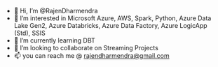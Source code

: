 - 👋 Hi, I’m @RajenDharmendra
- 👀 I’m interested in Microsoft Azure, AWS, Spark, Python, Azure Data Lake Gen2, Azure Databricks, Azure Data Factory, Azure LogicApp (Std), SSIS
- 🌱 I’m currently learning DBT
- 💞️ I’m looking to collaborate on Streaming Projects
- 📫 you can reach me @ rajendharmendra@gmail.com

<!---
RajenDharmendra/RajenDharmendra is a ✨ special ✨ repository because its `README.md` (this file) appears on your GitHub profile.
You can click the Preview link to take a look at your changes.
--->
